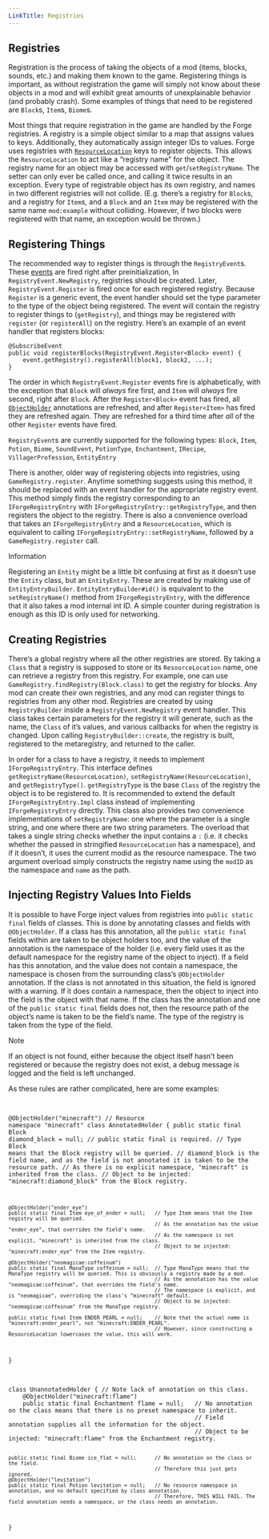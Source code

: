 ```yaml
---
LinkTitle: Registries
---
```


<article class="docs-entry">
<h1 id="registries">Registries<a class="headerlink" href="#registries" title="Permanent link"> </a></h1>
<p>Registration is the process of taking the objects of a mod (items, blocks, sounds, etc.) and making them known to the game. Registering things is important, as without registration the game will simply not know about these objects in a mod and will exhibit great amounts of unexplainable behavior (and probably crash). Some examples of things that need to be registered are <code>Block</code>s, <code>Item</code>s, <code>Biome</code>s.</p>
<p>Most things that require registration in the game are handled by the Forge registries. A registry is a simple object similar to a map that assigns values to keys. Additionally, they automatically assign integer IDs to values. Forge uses registries with <a href="../resources/index.htm#resourcelocation"><code>ResourceLocation</code></a> keys to register objects. This allows the <code>ResourceLocation</code> to act like a &ldquo;registry name&rdquo; for the object. The registry name for an object may be accessed with <code>get</code>/<code>setRegistryName</code>. The setter can only ever be called once, and calling it twice results in an exception. Every type of registrable object has its own registry, and names in two different registries will not collide. (E.g. there&rsquo;s a registry for <code>Block</code>s, and a registry for <code>Item</code>s, and a <code>Block</code> and an <code>Item</code> may be registered with the same name <code>mod:example</code> without colliding. However, if two blocks were registered with that name, an exception would be thrown.)</p>
<h2 id="registering-things">Registering Things<a class="headerlink" href="#registering-things" title="Permanent link"> </a></h2>
<p>The recommended way to register things is through the <code>RegistryEvent</code>s. These <a href="../../events/intro/index.htm">events</a> are fired right after preinitialization, In <code>RegistryEvent.NewRegistry</code>, registries should be created. Later, <code>RegistryEvent.Register</code> is fired once for each registered registry. Because <code>Register</code> is a generic event, the event handler should set the type parameter to the type of the object being registered. The event will contain the registry to register things to (<code>getRegistry</code>), and things may be registered with <code>register</code> (or <code>registerAll</code>) on the registry. Here&rsquo;s an example of an event handler that registers blocks:</p>
<pre class="highlight"><code class="language-java">@SubscribeEvent
public void registerBlocks(RegistryEvent.Register&lt;Block&gt; event) {
    event.getRegistry().registerAll(block1, block2, ...);
}</code></pre>

<p>The order in which <code>RegistryEvent.Register</code> events fire is alphabetically, with the exception that <code>Block</code> will <em>always</em> fire first, and <code>Item</code> will <em>always</em> fire second, right after <code>Block</code>. After the <code>Register&lt;Block&gt;</code> event has fired, all <a href="#injecting-registry-values-into-fields"><code>ObjectHolder</code></a> annotations are refreshed, and after <code>Register&lt;Item&gt;</code> has fired they are refreshed again. They are refreshed for a third time after <em>all</em> of the other <code>Register</code> events have fired.</p>
<p><code>RegistryEvent</code>s are currently supported for the following types: <code>Block</code>, <code>Item</code>, <code>Potion</code>, <code>Biome</code>, <code>SoundEvent</code>, <code>PotionType</code>, <code>Enchantment</code>, <code>IRecipe</code>, <code>VillagerProfession</code>, <code>EntityEntry</code></p>
<p>There is another, older way of registering objects into registries, using <code>GameRegistry.register</code>. Anytime something suggests using this method, it should be replaced with an event handler for the appropriate registry event. This method simply finds the registry corresponding to an <code>IForgeRegistryEntry</code> with <code>IForgeRegistryEntry::getRegistryType</code>, and then registers the object to the registry. There is also a convenience overload that takes an <code>IForgeRegistryEntry</code> and a <code>ResourceLocation</code>, which is equivalent to calling <code>IForgeRegistryEntry::setRegistryName</code>, followed by a <code>GameRegistry.register</code> call.</p>
<div class="admonition information">
<p class="admonition-title">Information</p>
<p>Registering an <code>Entity</code> might be a little bit confusing at first as it doesn&rsquo;t use the <code>Entity</code> class, but an <code>EntityEntry</code>. These are created by making use of <code>EntityEntryBuilder</code>.
<code>EntityEntryBuilder#id()</code> is equivalent to the <code>setRegistryName()</code> method from <code>IForgeRegistryEntry</code>, with the difference that it also takes a mod internal int ID. A simple counter during registration is enough as this ID is only used for networking.</p>
</div>
<h2 id="creating-registries">Creating Registries<a class="headerlink" href="#creating-registries" title="Permanent link"> </a></h2>
<p>There&rsquo;s a global registry where all the other registries are stored. By taking a <code>Class</code> that a registry is supposed to store or its <code>ResourceLocation</code> name, one can retrieve a registry from this registry. For example, one can use <code>GameRegistry.findRegistry(Block.class)</code> to get the registry for blocks. Any mod can create their own registries, and any mod can register things to registries from any other mod. Registries are created by using <code>RegistryBuilder</code> inside a <code>RegistryEvent.NewRegistry</code> event handler. This class takes certain parameters for the registry it will generate, such as the name, the <code>Class</code> of it&rsquo;s values, and various callbacks for when the registry is changed. Upon calling <code>RegistryBuilder::create</code>, the registry is built, registered to the metaregistry, and returned to the caller.</p>
<p>In order for a class to have a registry, it needs to implement <code>IForgeRegistryEntry</code>. This interface defines <code>getRegistryName(ResourceLocation)</code>, <code>setRegistryName(ResourceLocation)</code>, and <code>getRegistryType()</code>. <code>getRegistryType</code> is the base <code>Class</code> of the registry the object is to be registered to. It is recommended to extend the default <code>IForgeRegistryEntry.Impl</code> class instead of implementing <code>IForgeRegistryEntry</code> directly. This class also provides two convenience implementations of <code>setRegistryName</code>: one where the parameter is a single string, and one where there are two string parameters. The overload that takes a single string checks whether the input contains a <code>:</code> (i.e. it checks whether the passed in stringified <code>ResourceLocation</code> has a namespace), and if it doesn&rsquo;t, it uses the current modid as the resource namespace. The two argument overload simply constructs the registry name using the <code>modID</code> as the namespace and <code>name</code> as the path.</p>
<h2 id="injecting-registry-values-into-fields">Injecting Registry Values Into Fields<a class="headerlink" href="#injecting-registry-values-into-fields" title="Permanent link"> </a></h2>
<p>It is possible to have Forge inject values from registries into <code>public static final</code> fields of classes. This is done by annotating classes and fields with <code>@ObjectHolder</code>. If a class has this annotation, all the <code>public static final</code> fields within are taken to be object holders too, and the value of the annotation is the namespace of the holder (i.e. every field uses it as the default namespace for the registry name of the object to inject). If a field has this annotation, and the value does not contain a namespace, the namespace is chosen from the surrounding class&rsquo;s <code>@ObjectHolder</code> annotation. If the class is not annotated in this situation, the field is ignored with a warning. If it does contain a namespace, then the object to inject into the field is the object with that name. If the class has the annotation and one of the <code>public static final</code> fields does not, then the resource path of the object&rsquo;s name is taken to be the field&rsquo;s name. The type of the registry is taken from the type of the field.</p>
<div class="admonition note">
<p class="admonition-title">Note</p>
<p>If an object is not found, either because the object itself hasn&rsquo;t been registered or because the registry does not exist, a debug message is logged and the field is left unchanged.</p>
</div>
<p>As these rules are rather complicated, here are some examples:</p>
<pre class="highlight">

<code class="language-java">@ObjectHolder("minecraft") // Resource namespace "minecraft"
class AnnotatedHolder {
    public static final Block diamond_block = null; // public static final is required.
                                                    // Type Block means that the Block registry will be queried.
                                                    // diamond_block is the field name, and as the field is not annotated it is taken to be the resource path.
                                                    // As there is no explicit namespace, "minecraft" is inherited from the class.
                                                    // Object to be injected: "minecraft:diamond_block" from the Block registry.

    @ObjectHolder("ender_eye")
    public static final Item eye_of_ender = null;   // Type Item means that the Item registry will be queried.
                                                    // As the annotation has the value "ender_eye", that overrides the field's name.
                                                    // As the namespace is not explicit, "minecraft" is inherited from the class.
                                                    // Object to be injected: "minecraft:ender_eye" from the Item registry.

    @ObjectHolder("neomagicae:coffeinum")
    public static final ManaType coffeinum = null;  // Type ManaType means that the ManaType registry will be queried. This is obviously a registry made by a mod.
                                                    // As the annotation has the value "neomagicae:coffeinum", that overrides the field's name.
                                                    // The namespace is explicit, and is "neomagicae", overriding the class's "minecraft" default.
                                                    // Object to be injected: "neomagicae:coffeinum" from the ManaType registry.

    public static final Item ENDER_PEARL = null;    // Note that the actual name is "minecraft:ender_pearl", not "minecraft:ENDER_PEARL".
                                                    // However, since constructing a ResourceLocation lowercases the value, this will work.
}
</code>

<code class="language-java">
class UnannotatedHolder { // Note lack of annotation on this class.
    @ObjectHolder("minecraft:flame")
    public static final Enchantment flame = null;   // No annotation on the class means that there is no preset namespace to inherit.
                                                    // Field annotation supplies all the information for the object.
                                                    // Object to be injected: "minecraft:flame" from the Enchantment registry.

    public static final Biome ice_flat = null;      // No annotation on the class or the field.
                                                    // Therefore this just gets ignored.
    @ObjectHolder("levitation")
    public static final Potion levitation = null;   // No resource namespace in annotation, and no default specified by class annotation.
                                                    // Therefore, THIS WILL FAIL. The field annotation needs a namespace, or the class needs an annotation.
}
</code>


</article>